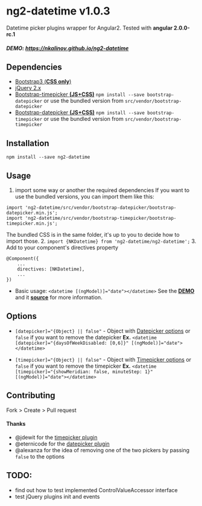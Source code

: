 # ng2-datetime v1.0.3
Datetime picker plugins wrapper for Angular2.
Tested with __angular 2.0.0-rc.1__

##### DEMO: https://nkalinov.github.io/ng2-datetime

## Dependencies
- [Bootstrap3 (__CSS only__)](http://getbootstrap.com/)
- [jQuery 2.x](http://jquery.com/)
- [Bootstrap-timepicker __(JS+CSS)__](http://jdewit.github.io/bootstrap-timepicker/)
`npm install --save bootstrap-datepicker` or use the bundled version from `src/vendor/bootstrap-datepicker`
- [Bootstrap-datepicker __(JS+CSS)__](http://eternicode.github.io/bootstrap-datepicker/)
`npm install --save bootstrap-timepicker` or use the bundled version from `src/vendor/bootstrap-timepicker`

## Installation
`npm install --save ng2-datetime`

## Usage
1. import some way or another the required dependencies
If you want to use the bundled versions, you can import them like this:
```
import 'ng2-datetime/src/vendor/bootstrap-datepicker/bootstrap-datepicker.min.js';
import 'ng2-datetime/src/vendor/bootstrap-timepicker/bootstrap-timepicker.min.js';
```
The bundled CSS is in the same folder, it's up to you to decide how to import those.
2. `import {NKDatetime} from 'ng2-datetime/ng2-datetime';`
3. Add to your component's directives property
```
@Component({
    ...
    directives: [NKDatetime],
    ...
})
```
- Basic usage: `<datetime [(ngModel)]="date"></datetime>`
See the [__DEMO__](https://nkalinov.github.io/ng2-datetime) and it [__source__](https://github.com/nkalinov/ng2-datetime/tree/master/demo) for more information.

## Options
- `[datepicker]="{Object} || false"` - Object with [Datepicker options](http://bootstrap-datepicker.readthedocs.org/en/latest/options.html) or `false` if you want to remove the datepicker
__Ex.__ `<datetime [datepicker]="{daysOfWeekDisabled: [0,6]}" [(ngModel)]="date"></datetime>`

- `[timepicker]="{Object} || false"` - Object with [Timepicker options](http://jdewit.github.io/bootstrap-timepicker/) or `false` if you want to remove the timepicker
__Ex.__ `<datetime [timepicker]="{showMeridian: false, minuteStep: 1}" [(ngModel)]="date"></datetime>`

## Contributing
Fork > Create > Pull request

#### Thanks
- @jdewit for the [timepicker plugin](https://github.com/jdewit/bootstrap-timepicker)
- @eternicode for the [datepicker plugin](https://github.com/eternicode/bootstrap-datepicker)
- @alexanza for the idea of removing one of the two pickers by passing `false` to the options

## TODO:
- find out how to test implemented ControlValueAccessor interface
- test jQuery plugins init and events